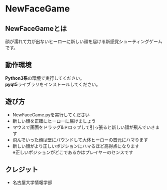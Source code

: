 # NewFaceGame

## NewFaceGameとは
顔が濡れて力が出ないヒーローに新しい顔を届ける新感覚シューティングゲームです。  

## 動作環境
**Python3系**の環境で実行してください。  
**pyqt5**ライブラリをインストールしてください。  

## 遊び方
- NewFaceGame.pyを実行してください  
- 新しい顔を正確にヒーローに届けましょう  
- マウスで画面をドラッグ&ドロップして引っ張ると新しい顔が飛んでいきます  
- 飛んでいった顔は壁にバウンドして大体ヒーローの首元にハマります  
- 新しい顔がより正しいポジションにハマるほど高得点になります  
※正しいポジションがどこであるかはプレイヤーのセンスです  

## クレジット
- 名古屋大学情報学部
